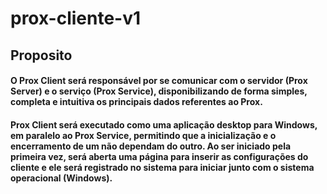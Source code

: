 # prox-cliente-v1

## Proposito

#### O Prox Client será responsável por se comunicar com o servidor (Prox Server) e o serviço (Prox Service), disponibilizando de forma simples, completa e intuitiva os principais dados referentes ao Prox.

#### Prox Client será executado como uma aplicação desktop para Windows, em paralelo ao Prox Service, permitindo que a inicialização e o encerramento de um não dependam do outro. Ao ser iniciado pela primeira vez, será aberta uma página para inserir as configurações do cliente e ele será registrado no sistema para iniciar junto com o sistema operacional (Windows).
